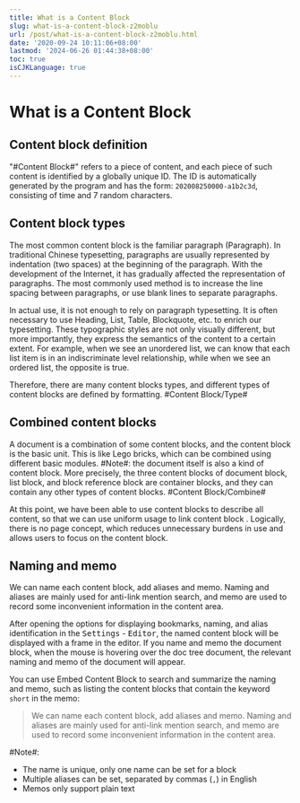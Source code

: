 ```yaml
---
title: What is a Content Block
slug: what-is-a-content-block-z2moblu
url: /post/what-is-a-content-block-z2moblu.html
date: '2020-09-24 10:11:06+08:00'
lastmod: '2024-06-26 01:44:38+08:00'
toc: true
isCJKLanguage: true
---
```


# What is a Content Block

## Content block definition

"#Content Block#" refers to a piece of content, and each piece of such content is identified by a globally unique ID. The ID is automatically generated by the program and has the form: `202008250000-a1b2c3d`, consisting of time and 7 random characters.

## Content block types

The most common content block is the familiar paragraph (Paragraph). In traditional Chinese typesetting, paragraphs are usually represented by indentation (two spaces) at the beginning of the paragraph. With the development of the Internet, it has gradually affected the representation of paragraphs. The most commonly used method is to increase the line spacing between paragraphs, or use blank lines to separate paragraphs.

In actual use, it is not enough to rely on paragraph typesetting. It is often necessary to use Heading, List, Table, Blockquote, etc. to enrich our typesetting. These typographic styles are not only visually different, but more importantly, they express the semantics of the content to a certain extent. For example, when we see an unordered list, we can know that each list item is in an indiscriminate level relationship, while when we see an ordered list, the opposite is true.

Therefore, there are many content blocks types, and different types of content blocks are defined by formatting. #Content Block/Type#

## Combined content blocks

A document is a combination of some content blocks, and the content block is the basic unit. This is like Lego bricks, which can be combined using different basic modules. #Note#: the document itself is also a kind of content block. More precisely, the three content blocks of document block, list block, and block reference block are container blocks, and they can contain any other types of content blocks. #Content Block/Combine#

At this point, we have been able to use content blocks to describe all content, so that we can use uniform usage to link content block . Logically, there is no page concept, which reduces unnecessary burdens in use and allows users to focus on the content block.

## Naming and memo

We can name each content block, add aliases and memo. Naming and aliases are mainly used for anti-link mention search, and memo are used to record some inconvenient information in the content area.

After opening the options for displaying bookmarks, naming, and alias identification in the <kbd>Settings</kbd> - <kbd>Editor</kbd>, the named content block will be displayed with a frame in the editor. If you name and memo the document block, when the mouse is hovering over the doc tree document, the relevant naming and memo of the document will appear.

You can use Embed Content Block to search and summarize the naming and memo, such as listing the content blocks that contain the keyword `short` in the memo:

> We can name each content block, add aliases and memo. Naming and aliases are mainly used for anti-link mention search, and memo are used to record some inconvenient information in the content area.

​#Note#​:

* The name is unique, only one name can be set for a block
* Multiple aliases can be set, separated by commas (`,`​) in English
* Memos only support plain text
